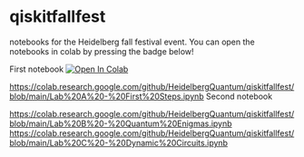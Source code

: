 # qiskitfallfest
notebooks for the Heidelberg fall festival event. You can open the notebooks in colab by pressing the badge below! 


First notebook [![Open In Colab](https://colab.research.google.com/assets/colab-badge.svg)](https://colab.research.google.com/github/googlecolab/colabtools/blob/master/notebooks/colab-github-demo.ipynb)

https://colab.research.google.com/github/HeidelbergQuantum/qiskitfallfest/blob/main/Lab%20A%20-%20First%20Steps.ipynb
Second notebook  


https://colab.research.google.com/github/HeidelbergQuantum/qiskitfallfest/blob/main/Lab%20B%20-%20Quantum%20Enigmas.ipynb
https://colab.research.google.com/github/HeidelbergQuantum/qiskitfallfest/blob/main/Lab%20C%20-%20Dynamic%20Circuits.ipynb
